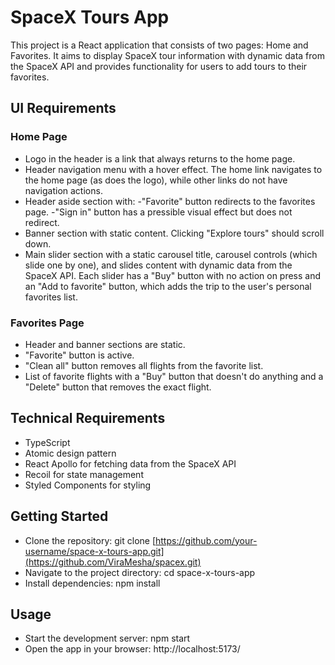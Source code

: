 # SpaceX Tours App

This project is a React application that consists of two pages: Home and Favorites. It aims to display SpaceX tour information with dynamic data from the SpaceX API and provides functionality for users to add tours to their favorites.

## UI Requirements

### Home Page
- Logo in the header is a link that always returns to the home page.
- Header navigation menu with a hover effect. The home link navigates to the home page (as does the logo), while other links do not have navigation actions.
- Header aside section with:
   -"Favorite" button redirects to the favorites page.
   -"Sign in" button has a pressible visual effect but does not redirect.
- Banner section with static content. Clicking "Explore tours" should scroll down.
- Main slider section with a static carousel title, carousel controls (which slide one by one), and slides content with dynamic data from the SpaceX API. Each slider has a "Buy" button with no action on press and an "Add to favorite" button, which adds the trip to the user's personal favorites list.
  
### Favorites Page
- Header and banner sections are static.
- "Favorite" button is active.
- "Clean all" button removes all flights from the favorite list.
- List of favorite flights with a "Buy" button that doesn't do anything and a "Delete" button that removes the exact flight.

## Technical Requirements
- TypeScript
- Atomic design pattern
- React Apollo for fetching data from the SpaceX API
- Recoil for state management 
- Styled Components for styling

## Getting Started
- Clone the repository: git clone [https://github.com/your-username/space-x-tours-app.git](https://github.com/ViraMesha/spacex.git)
- Navigate to the project directory: cd space-x-tours-app
- Install dependencies: npm install

## Usage
- Start the development server: npm start
- Open the app in your browser:  http://localhost:5173/

